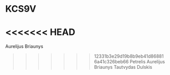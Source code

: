 # KCS9V
<<<<<<< HEAD
=======
Aurelijus Briaunys
>>>>>>> 12331b3e29d19b8b9eb41d868816a41c326beb66
Petrelis
Aurelijus Briaunys
Tautvydas Dulskis
